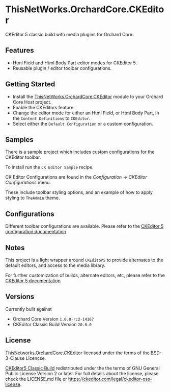 # ThisNetWorks.OrchardCore.CKEditor
CKEditor 5 classic build with media plugins for Orchard Core.

## Features

- Html Field and Html Body Part editor modes for CKEditor 5.
- Reusable plugin / editor toolbar configurations.

## Getting Started

- Install the [ThisNetWorks.OrchardCore.CKEditor](https://www.nuget.org/packages/ThisNetWorks.OrchardCore.CKEditor) module to your Orchard Core Host project.
- Enable the CKEditors feature.
- Change the editor mode for either an Html Field, or Html Body Part, in the `Content Definitions` to `CKEditor`.
- Select either the `Default Configuration` or a custom configuration.

## Samples

There is a sample project which includes custom configurations for the CKEditor toolbar.

To install run the `CK Editor Sample` recipe.

CK Editor Configurations are found in the _Configuration -> CKEditor Configurations_ menu.

These include toolbar styling options, and an example of how to apply styling to `TheAdmin` theme.

## Configurations

Different toolbar configurations are available.
Please refer to the [CKEditor 5 configuration documentation](https://ckeditor.com/docs/ckeditor5/latest/builds/guides/integration/configuration.html)

## Notes

This project is a light wrapper around `CKEditor5` to provide alternates to the default editors, and access to the media library.

For further customization of builds, alternate editors, etc, please refer to the [CKEditor 5 documentation](https://ckeditor.com/docs/ckeditor5/latest/)

## Versions

Currently built against 

- Orchard Core Version `1.0.0-rc2-14167`
- CKEditor Classic Build Version `20.0.0`

## License

[ThisNetworks.OrchardCore.CKEditor](https://github.com/ThisNetWorks/ThisNetWorks.OrchardCore.CKEditor/blob/master/LICENSE) licensed under the terms of the BSD-3-Clause Licencse.

[CKEditor5 Classic Build](https://github.com/ckeditor/ckeditor5/blob/master/LICENSE.md) redistributed under the the terms of GNU General Public License Version 2 or later. For full details about the license, please check the LICENSE.md file or https://ckeditor.com/legal/ckeditor-oss-license.
